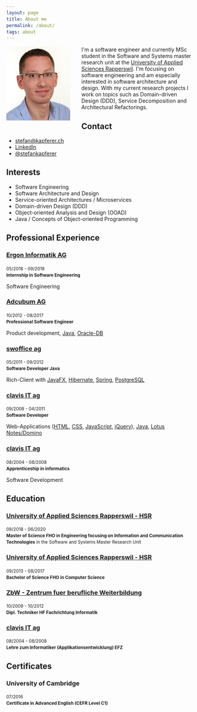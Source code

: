 ```yaml
---
layout: page
title: About me
permalink: /about/
tags: about
---
```


<p><img src="/media/ska.jpg" alt="Stefan Kapferer" style="float: left; margin: 0px 30px 10px 0px;" />
I'm a software engineer and currently MSc student in the Software and Systems master research unit at the 
<a href="https://www.hsr.ch/" target="_blank">University of Applied Sciences Rapperswil</a>. 
I'm focusing on software engineering and am especially interested in software architecture and design. 
With my current research projects I work on topics such as Domain-driven Design (DDD), Service Decomposition and 
Architectural Refactorings.
</p>

## Contact
 * [stefan@kapferer.ch](mailto:stefan@kapferer.ch)
 * [LinkedIn](https://www.linkedin.com/in/stefankapferer)
 * [@stefankapferer](https://twitter.com/stefankapferer)

## Interests
 * Software Engineering
 * Software Architecture and Design
 * Service-oriented Architectures / Microservices
 * Domain-driven Design (DDD)
 * Object-oriented Analysis and Design (OOAD)
 * Java / Concepts of Object-oriented Programming 

## Professional Experience
<div class="timeline">
  <div class="container timeline-left">
    <div class="content">
      <h3><a href="http://www.ergon.ch" target="_blank">Ergon Informatik AG</a></h3>
      <small>05/2018 - 09/2018<br>
      <strong>Internship in Software Engineering</strong></small>
      <p>Software Engineering</p>
    </div>
  </div>
  <div class="container timeline-right">
    <div class="content">
      <h3><a href="http://www.adcubum.com" target="_blank">Adcubum AG</a></h3>
      <small>10/2012 - 08/2017<br>
      <strong>Professional Software Engineer</strong></small>
      <p>Product development, <a href="http://java.com" target="_blank">Java</a>, <a href="http://www.oracle.com/de/database/overview/index.html" target="_blank">Oracle-DB</a></p>
    </div>
  </div>
  <div class="container timeline-left">
    <div class="content">
      <h3><a href="http://www.swoffice.ch" target="_blank">swoffice ag</a></h3>
      <small>05/2011 - 09/2012<br>
      <strong>Software Developer Java</strong></small>
      <p>Rich-Client with <a href="http://www.javafx.com" target="_blank">JavaFX</a>, <a href="http://hibernate.org" target="_blank">Hibernate</a>, <a href="http://spring.io" target="_blank">Spring</a>, <a href="http://www.postgresql.org" target="_blank">PostgreSQL</a></p>
    </div>
  </div>
  <div class="container timeline-right">
    <div class="content">
      <h3><a href="http://www.clavisit.com" target="_blank">clavis IT ag</a></h3>
      <small>09/2008 - 04/2011<br>
      <strong>Software Developer</strong></small>
      <p>Web-Applications (<a href="http://www.w3.org/html" target="_blank">HTML</a>, <a href="http://www.w3.org/Style/CSS" target="_blank">CSS</a>, <a href="http://www.w3schools.com/js" target="_blank">JavaScript</a>, <a href="https://jquery.com" target="_blank">jQuery</a>), <a href="http://java.com" target="_blank">Java</a>, <a href="http://www-03.ibm.com/software/products/de/notesanddominofamily" target="_blank">Lotus Notes/Domino</a></p>
    </div>
  </div>
  <div class="container timeline-left">
    <div class="content">
      <h3><a href="http://www.clavisit.com" target="_blank">clavis IT ag</a></h3>
      <small>08/2004 - 08/2008<br>
      <strong>Apprenticeship in informatics</strong></small>
      <p>Software Development</p>
    </div>
  </div>
</div> 

## Education
<div class="timeline">
  <div class="container timeline-left">
    <div class="content">
      <h3><a href="http://www.hsr.ch" target="_blank">University of Applied Sciences Rapperswil - HSR</a></h3>
      <small>09/2018 - 06/2020<br>
      <strong>Master of Science FHO in Engineering focusing on Information and Communication Technologies</strong> in the Software and Systems Master Research Unit</small>
    </div>
  </div>
  <div class="container timeline-right">
    <div class="content">
      <h3><a href="http://www.hsr.ch" target="_blank">University of Applied Sciences Rapperswil - HSR</a></h3>
      <small>09/2013 - 08/2017<br>
      <strong>Bachelor of Science FHO in Computer Science</strong></small>
    </div>
  </div>
  <div class="container timeline-left">
    <div class="content">
      <h3><a href="http://www.zbw.ch" target="_blank">ZbW - Zentrum fuer berufliche Weiterbildung</a></h3>
      <small>10/2009 - 10/2012<br>
      <strong>Dipl. Techniker HF Fachrichtung Informatik</strong></small>
    </div>
  </div>
  <div class="container timeline-right">
    <div class="content">
      <h3><a href="http://www.clavisit.com" target="_blank">clavis IT ag</a></h3>
      <small>08/2004 - 08/2008<br>
      <strong>Lehre zum Informatiker (Applikationsentwicklung) EFZ</strong></small>
    </div>
  </div>
</div> 

## Certificates
<div class="timeline">
  <div class="container timeline-left">
    <div class="content">
      <h3>University of Cambridge</h3>
      <small>07/2016<br>
      <strong>Certificate in Advanced English (CEFR Level C1)</strong></small>
    </div>
  </div>
</div> 


